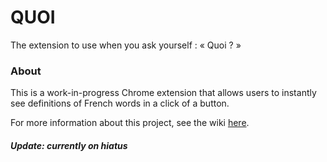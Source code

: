 # QUOI
The extension to use when you ask yourself : « Quoi ? »

### About
This is a work-in-progress Chrome extension that allows users to instantly see definitions of French words in a click of a button.

For more information about this project, see the wiki [here](https://github.com/kpatenio/QUOI/wiki).

##### Update: currently on hiatus
